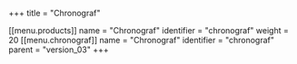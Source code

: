 +++
title = "Chronograf"

[[menu.products]]
  name = "Chronograf"
  identifier = "chronograf"
  weight = 20
[[menu.chronograf]]
  name = "Chronograf"
  identifier = "chronograf"
  parent = "version_03"
+++
